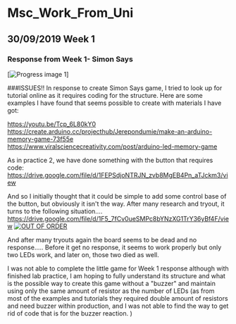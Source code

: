 # Msc_Work_From_Uni

## 30/09/2019 Week 1
### Response from Week 1- Simon Says 
[![Progress image 1](https://github.com/muziFiona/Msc_Work_From_Uni/blob/master/IMG_20191007_075110.jpg)]

###ISSUES!!
In response to create Simon Says game, I tried to look up for tutorial online as it requires coding for the structure. 
Here are some examples I have found that seems possible to create with materials I have got:

https://youtu.be/Tcp_6L80kY0
https://create.arduino.cc/projecthub/Jerepondumie/make-an-arduino-memory-game-73f55e
https://www.viralsciencecreativity.com/post/arduino-led-memory-game

As in practice 2, we have done something with the button that requires code:
https://drive.google.com/file/d/1FEPSdjoNTRJN_zvb8MgEB4Pn_aTJckm3/view

And so I initially thought that it could be simple to add some control base of the button, but obviously it isn't the way. 
After many research and tryout, it turns to the following situation....
https://drive.google.com/file/d/1F5_7fCv0ueSMPc8bYNzXG1TrY36yBf4F/view
[![OUT OF ORDER](https://github.com/muziFiona/Msc_Work_From_Uni/blob/master/%E8%A8%BB%E8%A7%A3%202019-10-07%20082356.jpg)](https://drive.google.com/file/d/1F5_7fCv0ueSMPc8bYNzXG1TrY36yBf4F/view)

And after many tryouts again the board seems to be dead and no response.....
Before it get no response, it seems to work properly but only two LEDs work, and later on, those two died as well. 

I was not able to complete the little game for Week 1 response although with finished lab practice, I am hoping to fully understand its structure and what is the possible way to create this game without a "buzzer" and maintain using only the same amount of resistor as the number of LEDs (as from most of the examples and tutorials they required double amount of resistors and need buzzer within production, and I was not able to find the way to get rid of code that is for the buzzer reaction. )


